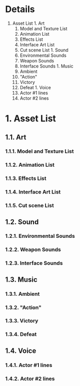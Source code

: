# Details #

  1. Asset List
    1. Art
      1. Model and Texture List
      1. Animation List
      1. Effects List
      1. Interface Art List
      1. Cut scene List
    1. Sound
      1. Environmental Sounds
      1. Weapon Sounds
      1. Interface Sounds
    1. Music
      1. Ambient
      1. "Action"
      1. Victory
      1. Defeat
    1. Voice
      1. Actor #1 lines
      1. Actor #2 lines

# 1. Asset List #

## 1.1. Art ##

### 1.1.1. Model and Texture List ###

### 1.1.2. Animation List ###

### 1.1.3. Effects List ###

### 1.1.4. Interface Art List ###

### 1.1.5. Cut scene List ###

## 1.2. Sound ##

### 1.2.1. Environmental Sounds ###

### 1.2.2. Weapon Sounds ###

### 1.2.3. Interface Sounds ###

## 1.3. Music ##

### 1.3.1. Ambient ###

### 1.3.2. "Action" ###

### 1.3.3. Victory ###

### 1.3.4. Defeat ###

## 1.4. Voice ##

### 1.4.1. Actor #1 lines ###

### 1.4.2. Actor #2 lines ###